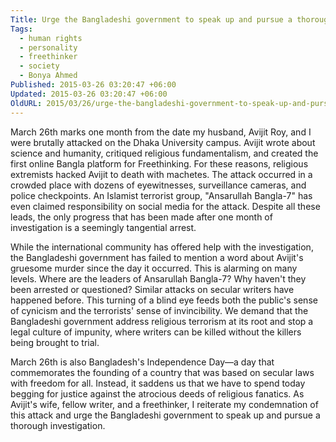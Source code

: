 ```yaml
---
Title: Urge the Bangladeshi government to speak up and pursue a thorough investigation.
Tags:
  - human rights
  - personality
  - freethinker
  - society
  - Bonya Ahmed
Published: 2015-03-26 03:20:47 +06:00
Updated: 2015-03-26 03:20:47 +06:00
OldURL: 2015/03/26/urge-the-bangladeshi-government-to-speak-up-and-pursue-a-thorough-investigation/
---
```


March 26th marks one month from the date my husband, Avijit Roy, and I were brutally attacked on the Dhaka University campus. Avijit wrote about science and humanity, critiqued religious fundamentalism, and created the first online Bangla platform for Freethinking. For these reasons, religious extremists hacked Avijit to death with machetes. The attack occurred in a crowded place with dozens of eyewitnesses, surveillance cameras, and police checkpoints. An Islamist terrorist group, "Ansarullah Bangla-7" has even claimed responsibility on social media for the attack. Despite all these leads, the only progress that has been made after one month of investigation is a seemingly tangential arrest.

While the international community has offered help with the investigation, the Bangladeshi government has failed to mention a word about Avijit's gruesome murder since the day it occurred. This is alarming on many levels. Where are the leaders of Ansarullah Bangla-7? Why haven't they been arrested or questioned? Similar attacks on secular writers have happened before. This turning of a blind eye feeds both the public's sense of cynicism and the terrorists' sense of invincibility. We demand that the Bangladeshi government address religious terrorism at its root and stop a legal culture of impunity, where writers can be killed without the killers being brought to trial.

March 26th is also Bangladesh's Independence Day—a day that commemorates the founding of a country that was based on secular laws with freedom for all. Instead, it saddens us that we have to spend today begging for justice against the atrocious deeds of religious fanatics. As Avijit's wife, fellow writer, and a freethinker, I reiterate my condemnation of this attack and urge the Bangladeshi government to speak up and pursue a thorough investigation.
